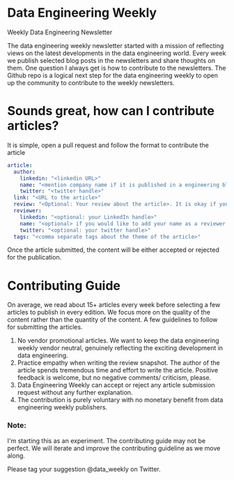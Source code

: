 # Data Engineering Weekly
Weekly Data Engineering Newsletter

The data engineering weekly newsletter started with a mission of reflecting views on the latest developments in the data engineering world. Every week we publish selected blog posts in the newsletters and share thoughts on them. One question I always get is how to contribute to the newsletters. The Github repo is a logical next step for the data engineering weekly to open up the community to contribute to the weekly newsletters.

# Sounds great, how can I contribute articles?

It is simple, open a pull request and follow the format to contribute the article

```yaml
article:
  author:
    linkedin: "<linkedin URL>"
    name: "<mention company name if it is published in a engineering blog else the author name>"
    twitter: "<twitter handle>"
  link: "<URL to the article>"
  review: "<Optional: Your review about the article>. It is okay if you can just share the links to the articles."
  reviewer:
    linkedin: "<optional: your LinkedIn handle>"
    name: "<optional> if you would like to add your name as a reviewer in the data engineering weekly newsletter"
    twitter: "<optional: your twitter handle>"
  tags: "<comma separate tags about the theme of the article>"
```
Once the article submitted, the content will be either accepted or rejected for the publication.

# Contributing Guide

On average, we read about 15+ articles every week before selecting a few articles to publish in every edition. We focus more on the quality of the content rather than the quantity of the content. A few guidelines to follow for submitting the articles.

1. No vendor promotional articles. We want to keep the data engineering weekly vendor neutral, genuinely reflecting the exciting development in data engineering.
2. Practice empathy when writing the review snapshot. The author of the article spends tremendous time and effort to write the article. Positive feedback is welcome, but no negative comments/ criticism, please.
3. Data Engineering Weekly can accept or reject any article submission request without any further explanation. 
4. The contribution is purely voluntary with no monetary benefit from data engineering weekly publishers.


### Note:

I'm starting this as an experiment. The contributing guide may not be perfect. We will iterate and improve the contributing guideline as we move along.

Please tag your suggestion @data_weekly on Twitter.
